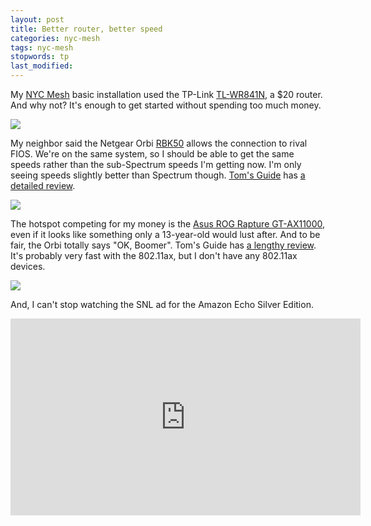 ```yaml
---
layout: post
title: Better router, better speed
categories: nyc-mesh
tags: nyc-mesh
stopwords: tp
last_modified:
---
```


My [NYC Mesh](https://www.nycmesh.net) basic installation used the TP-Link
[TL-WR841N](https://amzn.to/2OrRhXA), a $20 router. And why not? It's
enough to get started without spending too much money.

<a target="_blank"  href="https://www.amazon.com/gp/product/B01CS73ELY/ref=as_li_tl?ie=UTF8&camp=1789&creative=9325&creativeASIN=B01CS73ELY&linkCode=as2&tag=hashbang09-20&linkId=f8567c2a5d70721f8742411009700ced"><img class="center" border="0" src="//ws-na.amazon-adsystem.com/widgets/q?_encoding=UTF8&MarketPlace=US&ASIN=B01CS73ELY&ServiceVersion=20070822&ID=AsinImage&WS=1&Format=_SL250_&tag=hashbang09-20" ></a><img src="//ir-na.amazon-adsystem.com/e/ir?t=hashbang09-20&l=am2&o=1&a=B01CS73ELY" width="1" height="1" border="0" alt="" style="border:none !important; margin:0px !important;" />

My neighbor said the Netgear Orbi [RBK50](https://amzn.to/2Uni7DO)
allows the connection to rival FIOS. We're on the same system, so I
should be able to get the same speeds rather than the sub-Spectrum
speeds I'm getting now. I'm only seeing speeds slightly better than
Spectrum though. [Tom's Guide](https://www.tomsguide.com/) has
[a detailed review](https://www.tomsguide.com/us/netgear-orbi,review-4263.html).

<a target="_blank"  href="https://www.amazon.com/gp/product/B01K4CZOBS/ref=as_li_tl?ie=UTF8&camp=1789&creative=9325&creativeASIN=B01K4CZOBS&linkCode=as2&tag=hashbang09-20&linkId=e4997417d46a7b7c2daca60bbb449be9"><img class="center" border="0" src="//ws-na.amazon-adsystem.com/widgets/q?_encoding=UTF8&MarketPlace=US&ASIN=B01K4CZOBS&ServiceVersion=20070822&ID=AsinImage&WS=1&Format=_SL250_&tag=hashbang09-20" ></a><img src="//ir-na.amazon-adsystem.com/e/ir?t=hashbang09-20&l=am2&o=1&a=B01K4CZOBS" width="1" height="1" border="0" alt="" style="border:none !important; margin:0px !important;" />

The hotspot competing for my money is the [Asus ROG Rapture GT-AX11000](https://amzn.to/2GSwet2),
even if it looks like something only a 13-year-old would lust after. And
to be fair, the Orbi totally says "OK, Boomer". Tom's Guide has [a lengthy
review](https://www.tomsguide.com/us/asus-rog-rapture-gt-ax11000,review-6373.html).
It's probably very fast with the 802.11ax, but I don't have any 802.11ax
devices.

<a target="_blank"  href="https://www.amazon.com/gp/product/B07MRD1LDZ/ref=as_li_tl?ie=UTF8&camp=1789&creative=9325&creativeASIN=B07MRD1LDZ&linkCode=as2&tag=hashbang09-20&linkId=4a0c2fde4e932f793ed784d642dbfa12"><img class="center" border="0" src="//ws-na.amazon-adsystem.com/widgets/q?_encoding=UTF8&MarketPlace=US&ASIN=B07MRD1LDZ&ServiceVersion=20070822&ID=AsinImage&WS=1&Format=_SL250_&tag=hashbang09-20" ></a><img src="//ir-na.amazon-adsystem.com/e/ir?t=hashbang09-20&l=am2&o=1&a=B07MRD1LDZ" width="1" height="1" border="0" alt="" style="border:none !important; margin:0px !important;" />

And, I can't stop watching the SNL ad for the Amazon Echo Silver Edition.

<div class="youtube">
<iframe width="560" height="315" src="https://www.youtube.com/embed/YvT_gqs5ETk" frameborder="0" allow="accelerometer; autoplay; encrypted-media; gyroscope; picture-in-picture" allowfullscreen></iframe>
</div>
